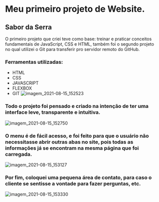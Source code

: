 # Meu primeiro projeto de Website.
## Sabor da Serra
O primeiro projeto  que criei teve como base: treinar e praticar conceitos fundamentais de JavaScript, CSS e HTML, 
também foi o segundo projeto no qual utilizei o Git para transferir pro servidor remoto do GitHub.

### Ferramentas utilizadas:
 - HTML
 - CSS
 - JAVASCRIPT
 - FLEXBOX
 - GIT
![imagem_2021-08-15_152523](https://user-images.githubusercontent.com/85971725/129488589-32c1f38f-c19c-482b-8f1a-10d7e05c874e.png)

### Todo o projeto foi pensado e criado na intenção de ter uma interface leve, transparente e intuitiva.

![imagem_2021-08-15_152750](https://user-images.githubusercontent.com/85971725/129488634-2a0e6929-f147-42c4-b302-f817066a0a35.png)

### O menu é de fácil acesso, e foi feito para que o usuário não necessitasse abrir outras abas no site, pois todas as informações já se encontram na mesma página que foi carregada.

![imagem_2021-08-15_153127](https://user-images.githubusercontent.com/85971725/129488729-4d96036a-8a81-4cc8-a172-8aa39dd834c9.png)

### Por fim, coloquei uma pequena área de contato, para caso o cliente se sentisse a vontade para fazer perguntas, etc.

![imagem_2021-08-15_153330](https://user-images.githubusercontent.com/85971725/129488782-b9820a80-7ea5-4273-9d8c-14ab8fef007d.png)
